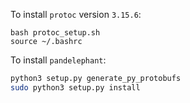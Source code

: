 To install `protoc` version `3.15.6`:

```
bash protoc_setup.sh
source ~/.bashrc
```

To install `pandelephant`:

```bash
python3 setup.py generate_py_protobufs
sudo python3 setup.py install
```
